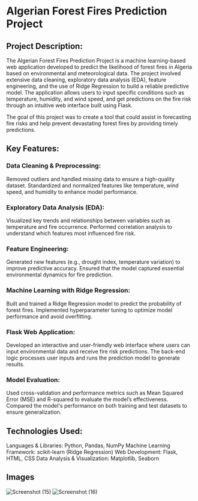 # Algerian Forest Fires Prediction Project

## Project Description:
The Algerian Forest Fires Prediction Project is a machine learning-based web application developed to predict the likelihood of forest fires in Algeria based on environmental and meteorological data. The project involved extensive data cleaning, exploratory data analysis (EDA), feature engineering, and the use of Ridge Regression to build a reliable predictive model. The application allows users to input specific conditions such as temperature, humidity, and wind speed, and get predictions on the fire risk through an intuitive web interface built using Flask.

The goal of this project was to create a tool that could assist in forecasting fire risks and help prevent devastating forest fires by providing timely predictions.

## Key Features:
### Data Cleaning & Preprocessing:
Removed outliers and handled missing data to ensure a high-quality dataset.
Standardized and normalized features like temperature, wind speed, and humidity to enhance model performance.

### Exploratory Data Analysis (EDA):
Visualized key trends and relationships between variables such as temperature and fire occurrence.
Performed correlation analysis to understand which features most influenced fire risk.

### Feature Engineering:
Generated new features (e.g., drought index, temperature variation) to improve predictive accuracy.
Ensured that the model captured essential environmental dynamics for fire prediction.

### Machine Learning with Ridge Regression:
Built and trained a Ridge Regression model to predict the probability of forest fires.
Implemented hyperparameter tuning to optimize model performance and avoid overfitting.

### Flask Web Application:
Developed an interactive and user-friendly web interface where users can input environmental data and receive fire risk predictions.
The back-end logic processes user inputs and runs the prediction model to generate results.

### Model Evaluation:
Used cross-validation and performance metrics such as Mean Squared Error (MSE) and R-squared to evaluate the model’s effectiveness.
Compared the model's performance on both training and test datasets to ensure generalization.

## Technologies Used:
Languages & Libraries: Python, Pandas, NumPy
Machine Learning Framework: scikit-learn (Ridge Regression)
Web Development: Flask, HTML, CSS
Data Analysis & Visualization: Matplotlib, Seaborn

## Images
![Screenshot (15)](https://github.com/user-attachments/assets/50340929-a630-404c-8272-6ba8782404a8)
![Screenshot (16)](https://github.com/user-attachments/assets/fa30ce17-c220-4fb6-9ec6-63ca778b76f0)






